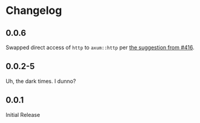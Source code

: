 # Changelog

## 0.0.6

Swapped direct access of `http` to `axum::http` per [the suggestion from #416](https://github.com/yaleman/goatns/issues/416).

## 0.0.2-5

Uh, the dark times. I dunno?

## 0.0.1

Initial Release

